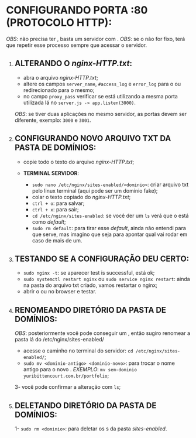 # CONFIGURANDO PORTA :80 (PROTOCOLO HTTP):
_OBS_: não precisa ter <dominio>, basta um servidor com <ip-servidor>.
_OBS_: se o <ip-servidor> não for fixo, terá que repetir esse processo sempre que acessar o servidor.


1. ## ALTERANDO O _nginx-HTTP.txt_:
    - abra o arquivo _nginx-HTTP.txt_;
    - altere os campos `server_name`, `#access_log` e `error_log` para o <ip-servidor> ou <dominio> redirecionado para o mesmo;
    - no campo `proxy_pass` verificar se está utilizando a mesma porta utilizada lá no `server.js -> app.listen(3000)`.

    _OBS_: se tiver duas aplicações no mesmo servidor, as portas devem ser diferente, exemplo: `3000` e `3001`.

2. ## CONFIGURANDO NOVO ARQUIVO TXT DA PASTA DE DOMÍNIOS:
    - copie todo o texto do arquivo _nginx-HTTP.txt_;

    - **TERMINAL SERVIDOR**:
        - `sudo nano /etc/nginx/sites-enabled/<dominio>`: criar arquivo txt pelo linux terminal (aqui pode ser um dominio fake);
        - colar o texto copiado do _nginx-HTTP.txt_;
        - `ctrl + o`: para salvar;
        - `ctrl + x`: para sair;
        - `cd /etc/nginx/sites-enabled`: se você der um `ls` verá que o <dominio> está como _default_;
        - `sudo rm default`: para tirar esse _default_, ainda não entendi para que serve, mas imagino que seja para apontar qual <dominio> vai rodar em caso de mais de um.

3. ## TESTANDO SE A CONFIGURAÇÃO DEU CERTO:
    - `sudo nginx -t`: se aparecer test is successful, está ok;
    - `sudo systemctl restart nginx` ou `sudo service nginx restart`: ainda na pasta do arquivo txt criado, vamos restartar o nginx;
    - abrir o <ip-servidor> ou <dominio> no browser e testar.

4. ## RENOMEANDO DIRETÓRIO DA PASTA DE DOMÍNIOS:
    _OBS_: posteriormente você pode conseguir um <dominio>, então sugiro renomear a pasta lá do /etc/nginx/sites-enabled/

    - acesse o caminho no terminal do servidor: `cd /etc/nginx/sites-enabled/`;
    - `sudo mv <dominio-antigo> <dominio-novo>`: para trocar o nome antigo para o novo <dominio>.
        _EXEMPLO_: `mv sem-dominio yuribittencourt.com.br/portfolio`;

    3- você pode confirmar a alteração com `ls`;

5. ## DELETANDO DIRETÓRIO DA PASTA DE DOMÍNIOS:
    1- `sudo rm <dominio>`: para deletar os <dominio>s da pasta _sites-enabled_.

